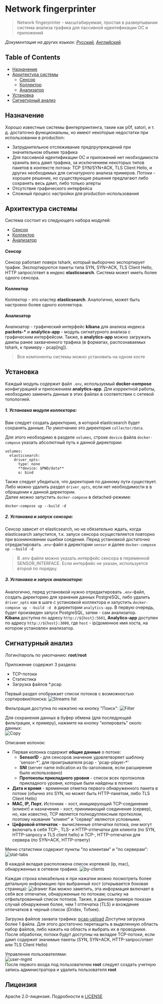 # Network fingerprinter

> Network fingerprinter - масштабируемая, простая в развертывании система анализа трафика для пассивной идентификации ОС и приложений

*Документация на других языках: [Русский](README.ru.md), [Английский](README.md).*

## Table of Contents

- [Назначение](#назначение)
- [Архитектура системы](#архитектура-системы)
	- [Сенсор](#сенсор)
	- [Коллектор](#коллектор)
	- [Анализатор](#анализатор)
- [Установка](#установка)
- [Сигнатурный анализ](#сигнатурный-анализ)

## Назначение
Хорошо известные системы фингерпринтинга, такие как p0f, satori, и т. д. достаточно функциональны, но имеют некоторые недостатки при использовании в production: 
* Затруднительное отслеживание предпрупреждений при значительном объеме трафика
* Для пассивной идентификации ОС и приложений нет необходимости хранить весь дамп трафика, за исключением некоторых типов пакетов в контексте потока: TCP SYN/SYN+ACK, TLS Client Hello, и других необходимых для сигнатурного анализа примеров. Потоки - хорошее решение, но существующие решения предлагают либо сохранять весь дамп, либо только алерты
* Отсутствие графического интерфейса
* Сложный процесс настройки для production-использования

## Архитектура системы

Система состоит из следующего набора модулей:
* [Сенсор](#сенсор)
* [Коллектор](#коллектор)
* [Анализатор](#анализатор)

#### Сенсор 

Сенсор работает поверх tshark, который выборочно экспортирует трафик. Экспортируются пакеты типа SYN, SYN+ACK, TLS Client Hello, HTTP запрос/ответ в индекс **elasticsearch**. Система может иметь более одного сенсора.

#### Коллектор

Коллектор - это кластер **elasticsearch**. Аналогично, может быть настроено более одного коллектора.

#### Анализатор

Анализатор - графический интерфейс **kibana** для анализа индекса **packets-\*** и **analytics-app** - модуль сигнатурного анализа с графическим интерфейсом. Также, в **analytics-app** можно загружать дампы ранее захваченного трафика (в форматах, распознаваемых tshark, к примеру - pcap[ng]).

> Все компоненты системы можно установить на одном хосте

## Установка

Каждый модуль содержит файл `.env`, используемый **docker-compose** конфигурацией и приложением **analytics-app**. Для корректной работы, необходимо заменить данные в этих файлах в соответствии с сетевой топологией.

##### 1. Установка модуля коллектора:
Вам следует создать директорию, в которой elasticsearch будет сохранять данные.
По умолчанию это директория `collector/data`.

Для этого необходимо в разделе `volumes`, строке `device` файла `docker-compose` указать абсолютный путь к данной директории:
```
volumes:
  elasticsearch:
    driver_opts:
      type: none
      **device: $PWD/data**
      o: bind
```
Также следует убедиться, что директория по данному пути существует.\
Либо можно удалить раздел `driver_opts`, если нет необходимости в в обращении к данной директории.\
Далее можно запустить `docker-compose` в detached-режиме:
```
docker-compose up --build -d 
```

##### 2. Установка и запуск сенсора:

Сенсор зависит от elasticsearch, но не обязательно ждать, когда elasticsearch запустится, т.к. запуск сенсора осуществляется повторно при возникновении ошибки соедения. Перед установкой достаточно отредактировать `.env`-файл в директории `sensor` и далее `docker-compose up --build -d`
> В .env файле можно указать интерфейс сенсора в переменной SENSOR_INTERFACE. Если интерфейс не указан, используется второй по порядку.

##### 3. Установка и запуск анализатора:

Аналогично, перед установкой нужно отредактировать `.env`-файл, создать директорию для хранения данных PostgreSQL, либо удалить `driver_opts` как в шаге с установкой коллектора и запустить `docker-compose up --build -d ` в директории `analytics-app`. В первую очередь, будет произведен запуск PostgreSQL, затем - сам анализатор.\
**Kibana** доступна по адресу `http://${host}:5601`,
**Analytics-app** доступен по адресу `http://${host}:3000`, где `host` - ip/доменное имя хоста, на котором установлен анализатор. 

## Сигнатурный анализ

Логин/пароль по умолчанию: **root**/**root**

Приложение содержит 3 раздела:
* TCP-потоки
* Статистика
* Загрузка файлов \*.pcap

Первый раздел отображает список потоков с возможностью сортировки/поиска:
![Streams list](https://i.imgur.com/OCgxgzz.png)

Фильтрация доступна по нажатию на кнопку "Поиск":
![Filter](https://i.imgur.com/Jp8Ln3c.png)

Для сохранения данных в буфер обмена (для последующей фильтрации, к примеру), нажмите на кнопку "копировать" около данных:\
![Copy](https://i.imgur.com/CEoOfhZ.png)

Описание колонок:
* Первая колонка содержит **общие данные** о потоке:
 	* **SensorID** - для сенсоров значение удовлетворяет шаблону 'sensor-\*', для проигрывателя pcap - 'pcap-player-\*'
	* **SNI** (server name indication из tls-заголовков, если расширение было использовано)
	* **Протоколы прикладного уровня** - список всех протоколов прикладного уровня, которые были найдены в потоке
* **Дата и время** - временная отметка первого обнаруженного пакета в потоке (обычно это SYN, но может быть HTTP-пакетом, либо TLS Client Hello)
* **MAC, IP, Порт.** Источник - хост, инициирующий TCP-соединение (клиент) и назначение - хост, принимающий соединение (сервер), но, как известно, TCP является полнодуплексным протколом, поэтому названия "клиент" и "сервер" являются условными.
* **Цифровой отпечаток** - вычисленные отпечатки потока, они могут включать в себя TCP-, TLS- и HTTP-отпечатки для клиента (по SYN, HTTP-запросу и TLS client hello) и TCP-, HTTP-отпечатки для сервера (по SYN+ACK, HTTP-ответу)

Меню статистики содержит пункты "по клиентам" и "по серверам":
![stat-tabs](https://i.imgur.com/CoGpUNB.png)

В каждой вкладке расположена список кортежей (ip, mac), обнаруженных в сетевом трафике.
![by-clients](https://i.imgur.com/FBhRkMb.png)

Каждая строка кликабельна и при нажатии можно посмотреть более детальную информацию про выбранный хост (открывается боковая страница):
![drawer](https://i.imgur.com/JKTtCAw.png)
Как можно заметить, эта информация включает в себя все отпечатки, обнаруженные по потокам; ссылку на отфильтрованный список потоков. Также, в данном примере показан случай обнаружения более, чем 1 отпечатка (TLS) и вхождение отпечатков в черный список (Dridex, Tofsee).

Загрузка файлов захвата трафика:
[pcap-upload](https://i.imgur.com/dTQf184.png)
Доступна загрузка более 1 файла. Для этого достаточно перетащить в выделенную область набор файлов, либо нажать на область и выбрать их в проводнике. После обработки, потоки будут доступны на вкладке TCP-потоки, если дамп содержит значимые пакеты (SYN, SYN+ACK, HTTP-запрос/ответ или TLS Client Hello) 

Управление пользователями:\
![user-mgmt](https://i.imgur.com/3qJEz9w.png)\
После первого входа под пользователем **root** следует создать учетную запись администратора и удалить пользователя **root**

## Лицензия
Apache 2.0-лицензия. Подробности в [LICENSE](LICENSE)
